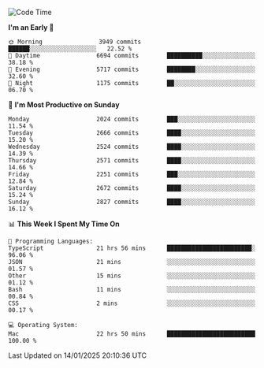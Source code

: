 <!--START_SECTION:waka-->
![Code Time](http://img.shields.io/badge/Code%20Time-4%2C739%20hrs%2029%20mins-blue)

**I'm an Early 🐤** 

```text
🌞 Morning                3949 commits        ██████░░░░░░░░░░░░░░░░░░░   22.52 % 
🌆 Daytime                6694 commits        ██████████░░░░░░░░░░░░░░░   38.18 % 
🌃 Evening                5717 commits        ████████░░░░░░░░░░░░░░░░░   32.60 % 
🌙 Night                  1175 commits        ██░░░░░░░░░░░░░░░░░░░░░░░   06.70 % 
```
📅 **I'm Most Productive on Sunday** 

```text
Monday                   2024 commits        ███░░░░░░░░░░░░░░░░░░░░░░   11.54 % 
Tuesday                  2666 commits        ████░░░░░░░░░░░░░░░░░░░░░   15.20 % 
Wednesday                2524 commits        ████░░░░░░░░░░░░░░░░░░░░░   14.39 % 
Thursday                 2571 commits        ████░░░░░░░░░░░░░░░░░░░░░   14.66 % 
Friday                   2251 commits        ███░░░░░░░░░░░░░░░░░░░░░░   12.84 % 
Saturday                 2672 commits        ████░░░░░░░░░░░░░░░░░░░░░   15.24 % 
Sunday                   2827 commits        ████░░░░░░░░░░░░░░░░░░░░░   16.12 % 
```


📊 **This Week I Spent My Time On** 

```text
💬 Programming Languages: 
TypeScript               21 hrs 56 mins      ████████████████████████░   96.06 % 
JSON                     21 mins             ░░░░░░░░░░░░░░░░░░░░░░░░░   01.57 % 
Other                    15 mins             ░░░░░░░░░░░░░░░░░░░░░░░░░   01.12 % 
Bash                     11 mins             ░░░░░░░░░░░░░░░░░░░░░░░░░   00.84 % 
CSS                      2 mins              ░░░░░░░░░░░░░░░░░░░░░░░░░   00.17 % 

💻 Operating System: 
Mac                      22 hrs 50 mins      █████████████████████████   100.00 % 
```


 Last Updated on 14/01/2025 20:10:36 UTC
<!--END_SECTION:waka-->
